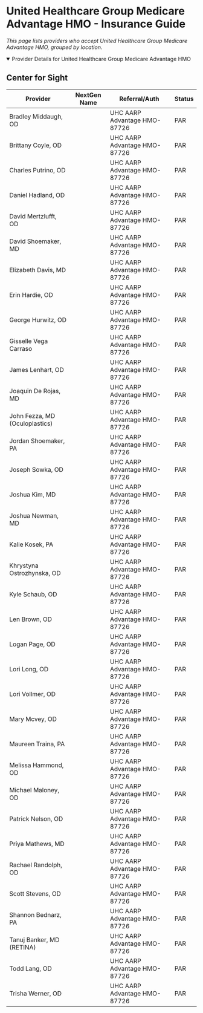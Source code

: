 # United Healthcare Group Medicare Advantage HMO - Insurance Guide

*This page lists providers who accept United Healthcare Group Medicare Advantage HMO, grouped by location.*

<details open><summary>Provider Details for United Healthcare Group Medicare Advantage HMO</summary>

## Center for Sight

| Provider | NextGen Name | Referral/Auth | Status |
|----------|-------------|--------------|--------|
| Bradley Middaugh, OD |  | UHC AARP Advantage HMO-87726 | PAR |
| Brittany Coyle, OD |  | UHC AARP Advantage HMO-87726 | PAR |
| Charles Putrino, OD |  | UHC AARP Advantage HMO-87726 | PAR |
| Daniel Hadland, OD |  | UHC AARP Advantage HMO-87726 | PAR |
| David Mertzlufft, OD |  | UHC AARP Advantage HMO-87726 | PAR |
| David Shoemaker, MD |  | UHC AARP Advantage HMO-87726 | PAR |
| Elizabeth Davis, MD |  | UHC AARP Advantage HMO-87726 | PAR |
| Erin Hardie, OD |  | UHC AARP Advantage HMO-87726 | PAR |
| George Hurwitz, OD |  | UHC AARP Advantage HMO-87726 | PAR |
| Gisselle Vega Carraso |  | UHC AARP Advantage HMO-87726 | PAR |
| James Lenhart, OD |  | UHC AARP Advantage HMO-87726 | PAR |
| Joaquin De Rojas, MD |  | UHC AARP Advantage HMO-87726 | PAR |
| John Fezza, MD (Oculoplastics) |  | UHC AARP Advantage HMO-87726 | PAR |
| Jordan Shoemaker, PA |  | UHC AARP Advantage HMO-87726 | PAR |
| Joseph Sowka, OD |  | UHC AARP Advantage HMO-87726 | PAR |
| Joshua Kim, MD |  | UHC AARP Advantage HMO-87726 | PAR |
| Joshua Newman, MD |  | UHC AARP Advantage HMO-87726 | PAR |
| Kalie Kosek, PA |  | UHC AARP Advantage HMO-87726 | PAR |
| Khrystyna Ostrozhynska, OD |  | UHC AARP Advantage HMO-87726 | PAR |
| Kyle Schaub, OD |  | UHC AARP Advantage HMO-87726 | PAR |
| Len Brown, OD |  | UHC AARP Advantage HMO-87726 | PAR |
| Logan Page, OD |  | UHC AARP Advantage HMO-87726 | PAR |
| Lori Long, OD |  | UHC AARP Advantage HMO-87726 | PAR |
| Lori Vollmer, OD |  | UHC AARP Advantage HMO-87726 | PAR |
| Mary Mcvey, OD |  | UHC AARP Advantage HMO-87726 | PAR |
| Maureen Traina, PA |  | UHC AARP Advantage HMO-87726 | PAR |
| Melissa Hammond, OD |  | UHC AARP Advantage HMO-87726 | PAR |
| Michael Maloney, OD |  | UHC AARP Advantage HMO-87726 | PAR |
| Patrick Nelson, OD |  | UHC AARP Advantage HMO-87726 | PAR |
| Priya Mathews, MD |  | UHC AARP Advantage HMO-87726 | PAR |
| Rachael Randolph, OD |  | UHC AARP Advantage HMO-87726 | PAR |
| Scott Stevens, OD |  | UHC AARP Advantage HMO-87726 | PAR |
| Shannon Bednarz, PA |  | UHC AARP Advantage HMO-87726 | PAR |
| Tanuj Banker, MD (RETINA) |  | UHC AARP Advantage HMO-87726 | PAR |
| Todd Lang, OD |  | UHC AARP Advantage HMO-87726 | PAR |
| Trisha Werner, OD |  | UHC AARP Advantage HMO-87726 | PAR |

</details>

